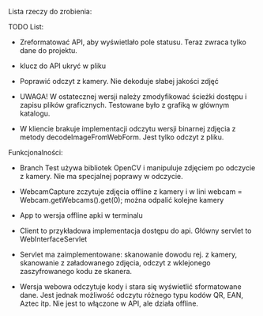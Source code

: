 Lista rzeczy do zrobienia:

TODO List:
- Zreformatować API, aby wyświetlało pole statusu. Teraz zwraca tylko dane do projektu.
- klucz do API ukryć w pliku
- Poprawić odczyt z kamery. Nie dekoduje słabej jakości zdjęć

- UWAGA! W ostatecznej wersji należy zmodyfikować ścieżki dostępu i zapisu plików graficznych. Testowane było z grafiką w głównym katalogu.
- W kliencie brakuje implementacji odczytu wersji binarnej zdjęcia z metody decodeImageFromWebForm. Jest tylko odczyt z pliku.

Funkcjonalności:
- Branch Test używa bibliotek OpenCV i manipuluje zdjęciem po odczycie z kamery. Nie ma specjalnej poprawy w odczycie.
- WebcamCapture zczytuje zdjęcia offline z kamery i w lini webcam = Webcam.getWebcams().get(0); można odpalić kolejne kamery
- App to wersja offline apki w terminalu
- Client to przykładowa implementacja dostępu do api. Główny servlet to WebInterfaceServlet
- Servlet ma zaimplementowane: skanowanie dowodu rej. z kamery, skanowanie z załadowanego zdjęcia, odczyt z wklejonego zaszyfrowanego kodu ze skanera.

- Wersja webowa odczytuje kody i stara się wyświetlić sformatowane dane. Jest jednak możliwość odczytu różnego typu kodów QR, EAN, Aztec itp. Nie jest to włączone w API, ale działa offline.

